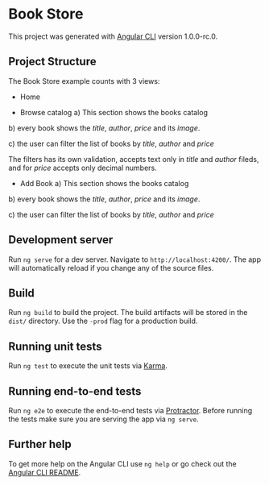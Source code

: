 # Book Store

This project was generated with [Angular CLI](https://github.com/angular/angular-cli) version 1.0.0-rc.0.


## Project Structure

The Book Store example counts with 3 views:

- Home

- Browse catalog
a) This section shows the books catalog

b) every book shows the *title*, *author*, *price* and its *image*.

c)  the user can filter the list of books by *title*, *author* and *price*

The filters has its own validation, accepts text only in *title* and *author* fileds, and for *price* accepts only decimal numbers.

- Add Book
a) This section shows the books catalog

b) every book shows the *title*, *author*, *price* and its *image*.

c)  the user can filter the list of books by *title*, *author* and *price*

## Development server
Run `ng serve` for a dev server. Navigate to `http://localhost:4200/`. The app will automatically reload if you change any of the source files.

## Build

Run `ng build` to build the project. The build artifacts will be stored in the `dist/` directory. Use the `-prod` flag for a production build.

## Running unit tests

Run `ng test` to execute the unit tests via [Karma](https://karma-runner.github.io).

## Running end-to-end tests

Run `ng e2e` to execute the end-to-end tests via [Protractor](http://www.protractortest.org/).
Before running the tests make sure you are serving the app via `ng serve`.

## Further help

To get more help on the Angular CLI use `ng help` or go check out the [Angular CLI README](https://github.com/angular/angular-cli/blob/master/README.md).
